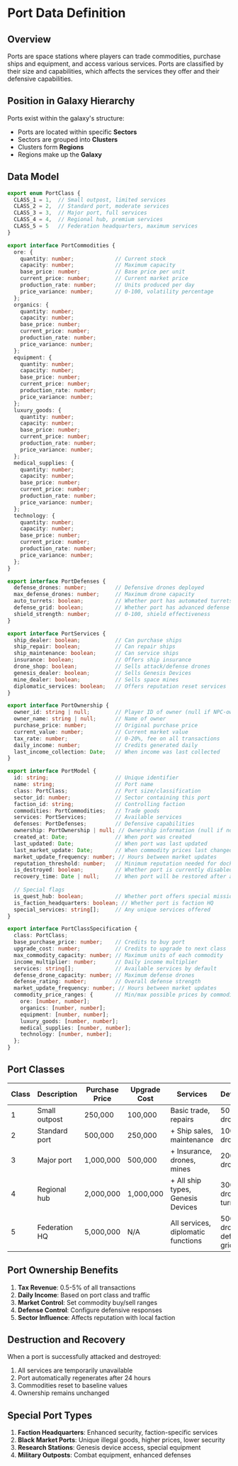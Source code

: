# Port Data Definition

## Overview
Ports are space stations where players can trade commodities, purchase ships and equipment, and access various services. Ports are classified by their size and capabilities, which affects the services they offer and their defensive capabilities.

## Position in Galaxy Hierarchy

Ports exist within the galaxy's structure:
- Ports are located within specific **Sectors**
- Sectors are grouped into **Clusters**
- Clusters form **Regions**
- Regions make up the **Galaxy**

## Data Model

```typescript
export enum PortClass {
  CLASS_1 = 1,  // Small outpost, limited services
  CLASS_2 = 2,  // Standard port, moderate services
  CLASS_3 = 3,  // Major port, full services
  CLASS_4 = 4,  // Regional hub, premium services
  CLASS_5 = 5   // Federation headquarters, maximum services
}

export interface PortCommodities {
  ore: {
    quantity: number;             // Current stock
    capacity: number;             // Maximum capacity
    base_price: number;           // Base price per unit
    current_price: number;        // Current market price
    production_rate: number;      // Units produced per day
    price_variance: number;       // 0-100, volatility percentage
  };
  organics: {
    quantity: number;
    capacity: number;
    base_price: number;
    current_price: number;
    production_rate: number;
    price_variance: number;
  };
  equipment: {
    quantity: number;
    capacity: number;
    base_price: number;
    current_price: number;
    production_rate: number;
    price_variance: number;
  };
  luxury_goods: {
    quantity: number;
    capacity: number;
    base_price: number;
    current_price: number;
    production_rate: number;
    price_variance: number;
  };
  medical_supplies: {
    quantity: number;
    capacity: number;
    base_price: number;
    current_price: number;
    production_rate: number;
    price_variance: number;
  };
  technology: {
    quantity: number;
    capacity: number;
    base_price: number;
    current_price: number;
    production_rate: number;
    price_variance: number;
  };
}

export interface PortDefenses {
  defense_drones: number;         // Defensive drones deployed
  max_defense_drones: number;     // Maximum drone capacity
  auto_turrets: boolean;          // Whether port has automated turrets (Class 4+)
  defense_grid: boolean;          // Whether port has advanced defense grid (Class 5)
  shield_strength: number;        // 0-100, shield effectiveness
}

export interface PortServices {
  ship_dealer: boolean;           // Can purchase ships
  ship_repair: boolean;           // Can repair ships
  ship_maintenance: boolean;      // Can service ships
  insurance: boolean;             // Offers ship insurance
  drone_shop: boolean;            // Sells attack/defense drones
  genesis_dealer: boolean;        // Sells Genesis Devices
  mine_dealer: boolean;           // Sells space mines
  diplomatic_services: boolean;   // Offers reputation reset services
}

export interface PortOwnership {
  owner_id: string | null;        // Player ID of owner (null if NPC-owned)
  owner_name: string | null;      // Name of owner
  purchase_price: number;         // Original purchase price
  current_value: number;          // Current market value
  tax_rate: number;               // 0-20%, fee on all transactions
  daily_income: number;           // Credits generated daily
  last_income_collection: Date;   // When income was last collected
}

export interface PortModel {
  id: string;                     // Unique identifier
  name: string;                   // Port name
  class: PortClass;               // Port size/classification
  sector_id: number;              // Sector containing this port
  faction_id: string;             // Controlling faction
  commodities: PortCommodities;   // Trade goods
  services: PortServices;         // Available services
  defenses: PortDefenses;         // Defensive capabilities
  ownership: PortOwnership | null; // Ownership information (null if not player-owned)
  created_at: Date;               // When port was created
  last_updated: Date;             // When port was last updated
  last_market_update: Date;       // When commodity prices last changed
  market_update_frequency: number; // Hours between market updates
  reputation_threshold: number;   // Minimum reputation needed for docking
  is_destroyed: boolean;          // Whether port is currently disabled
  recovery_time: Date | null;     // When port will be restored after attack
  
  // Special flags
  is_quest_hub: boolean;          // Whether port offers special missions
  is_faction_headquarters: boolean; // Whether port is faction HQ
  special_services: string[];     // Any unique services offered
}

export interface PortClassSpecification {
  class: PortClass;
  base_purchase_price: number;    // Credits to buy port
  upgrade_cost: number;           // Credits to upgrade to next class
  max_commodity_capacity: number; // Maximum units of each commodity
  income_multiplier: number;      // Daily income multiplier
  services: string[];             // Available services by default
  defense_drone_capacity: number; // Maximum defense drones
  defense_rating: number;         // Overall defense strength
  market_update_frequency: number; // Hours between market updates
  commodity_price_ranges: {       // Min/max possible prices by commodity
    ore: [number, number];
    organics: [number, number];
    equipment: [number, number];
    luxury_goods: [number, number];
    medical_supplies: [number, number];
    technology: [number, number];
  };
}
```

## Port Classes

| Class | Description | Purchase Price | Upgrade Cost | Services | Defense |
|-------|-------------|----------------|--------------|----------|---------|
| 1 | Small outpost | 250,000 | 100,000 | Basic trade, repairs | 50 drones |
| 2 | Standard port | 500,000 | 250,000 | + Ship sales, maintenance | 100 drones |
| 3 | Major port | 1,000,000 | 500,000 | + Insurance, drones, mines | 200 drones |
| 4 | Regional hub | 2,000,000 | 1,000,000 | + All ship types, Genesis Devices | 300 drones, turrets |
| 5 | Federation HQ | 5,000,000 | N/A | All services, diplomatic functions | 500 drones, defense grid |

## Port Ownership Benefits

1. **Tax Revenue**: 0.5-5% of all transactions
2. **Daily Income**: Based on port class and traffic
3. **Market Control**: Set commodity buy/sell ranges
4. **Defense Control**: Configure defensive responses
5. **Sector Influence**: Affects reputation with local faction

## Destruction and Recovery

When a port is successfully attacked and destroyed:
1. All services are temporarily unavailable
2. Port automatically regenerates after 24 hours
3. Commodities reset to baseline values
4. Ownership remains unchanged

## Special Port Types

1. **Faction Headquarters**: Enhanced security, faction-specific services
2. **Black Market Ports**: Unique illegal goods, higher prices, lower security
3. **Research Stations**: Genesis device access, special equipment
4. **Military Outposts**: Combat equipment, enhanced defenses